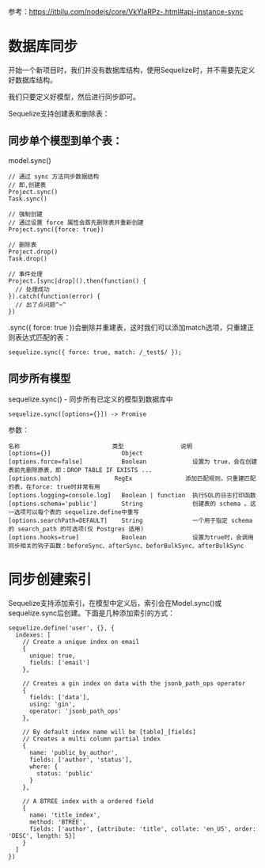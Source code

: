
参考：https://itbilu.com/nodejs/core/VkYIaRPz-.html#api-instance-sync


# 数据库同步

开始一个新项目时，我们并没有数据库结构，使用Sequelize时，并不需要先定义好数据库结构。

我们只要定义好模型，然后进行同步即可。

Sequelize支持创建表和删除表：


## 同步单个模型到单个表：
model.sync()
```
// 通过 sync 方法同步数据结构
// 即,创建表
Project.sync()
Task.sync()

// 强制创建
// 通过设置 force 属性会首先删除表并重新创建
Project.sync({force: true})

// 删除表
Project.drop()
Task.drop()

// 事件处理
Project.[sync|drop]().then(function() {
  // 处理成功
}).catch(function(error) {
  // 出了点问题^~^
})
```

.sync({ force: true })会删除并重建表，这时我们可以添加match选项，只重建正则表达式匹配的表：

```
sequelize.sync({ force: true, match: /_test$/ });
```


## 同步所有模型

sequelize.sync() - 同步所有已定义的模型到数据库中

```
sequelize.sync([options={}]) -> Promise
```

参数：

```
名称	                        类型	              说明
[options={}]	                Object	
[options.force=false]	        Boolean	            设置为 true，会在创建表前先删除原表，即：DROP TABLE IF EXISTS ...
[options.match]	              RegEx	              添加匹配规则，只重建匹配的表，在force: true时非常有用
[options.logging=console.log]	Boolean | function	执行SQL的日志打印函数
[options.schema='public']	    String	            创建表的 schema 。这一选项可以每个表的 sequelize.define中重写
[options.searchPath=DEFAULT]	String	            一个用于指定 schema 的 search_path 的可选项(仅 Postgres 适用)
[options.hooks=true]	        Boolean	            设置为true时，会调用同步相关的钩子函数：beforeSync、afterSync、beforBulkSync、afterBulkSync
```


# 同步创建索引

Sequelize支持添加索引，在模型中定义后，索引会在Model.sync()或sequelize.sync后创建。下面是几种添加索引的方式：

```
sequelize.define('user', {}, {
  indexes: [
    // Create a unique index on email
    {
      unique: true,
      fields: ['email']
    },

    // Creates a gin index on data with the jsonb_path_ops operator
    {
      fields: ['data'],
      using: 'gin',
      operator: 'jsonb_path_ops'
    },

    // By default index name will be [table]_[fields]
    // Creates a multi column partial index
    {
      name: 'public_by_author',
      fields: ['author', 'status'],
      where: {
        status: 'public'
      }
    },

    // A BTREE index with a ordered field
    {
      name: 'title_index',
      method: 'BTREE',
      fields: ['author', {attribute: 'title', collate: 'en_US', order: 'DESC', length: 5}]
    }
  ]
})
```